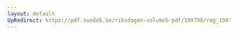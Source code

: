 ```yaml
---
layout: default
UpRedirect: https://pdf.swedeb.se/riksdagen-volumeG-pdf/199798/reg_199798/reg_199798_0407.pdf
---
```

